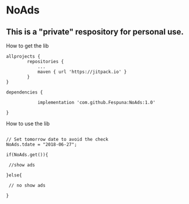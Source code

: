 # NoAds

This is a "private" respository for personal use.
--------------------

How to get the lib
```
allprojects {
		repositories {
			...
			maven { url 'https://jitpack.io' }
		}
}
  
dependencies {

	        implementation 'com.github.Fespuna:NoAds:1.0'
        
}
```

How to use the lib
```

// Set tomorrow date to avoid the check
NoAds.tdate = "2018-06-27";

if(NoAds.get()){

 //show ads

}else{

 // no show ads

}
```
